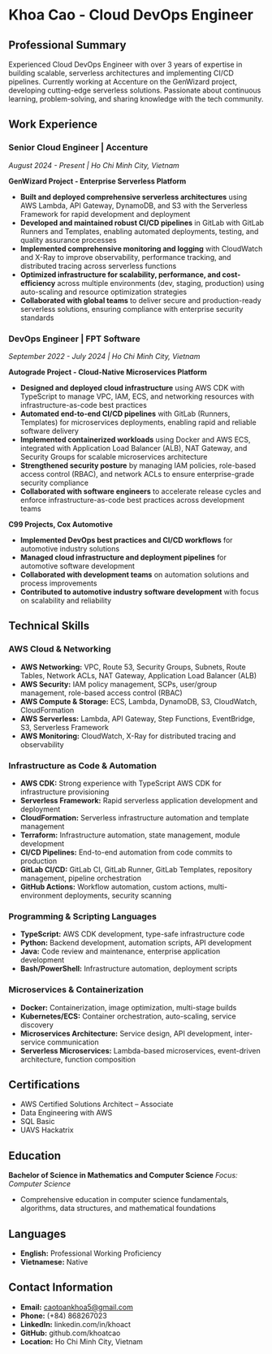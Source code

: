 # Khoa Cao - Cloud DevOps Engineer

## Professional Summary
Experienced Cloud DevOps Engineer with over 3 years of expertise in building scalable, serverless architectures and implementing CI/CD pipelines. Currently working at Accenture on the GenWizard project, developing cutting-edge serverless solutions. Passionate about continuous learning, problem-solving, and sharing knowledge with the tech community.

## Work Experience

### Senior Cloud Engineer | Accenture
*August 2024 - Present | Ho Chi Minh City, Vietnam*

**GenWizard Project - Enterprise Serverless Platform**
- **Built and deployed comprehensive serverless architectures** using AWS Lambda, API Gateway, DynamoDB, and S3 with the Serverless Framework for rapid development and deployment
- **Developed and maintained robust CI/CD pipelines** in GitLab with GitLab Runners and Templates, enabling automated deployments, testing, and quality assurance processes
- **Implemented comprehensive monitoring and logging** with CloudWatch and X-Ray to improve observability, performance tracking, and distributed tracing across serverless functions
- **Optimized infrastructure for scalability, performance, and cost-efficiency** across multiple environments (dev, staging, production) using auto-scaling and resource optimization strategies
- **Collaborated with global teams** to deliver secure and production-ready serverless solutions, ensuring compliance with enterprise security standards

### DevOps Engineer | FPT Software
*September 2022 - July 2024 | Ho Chi Minh City, Vietnam*

**Autograde Project - Cloud-Native Microservices Platform**
- **Designed and deployed cloud infrastructure** using AWS CDK with TypeScript to manage VPC, IAM, ECS, and networking resources with infrastructure-as-code best practices
- **Automated end-to-end CI/CD pipelines** with GitLab (Runners, Templates) for microservices deployments, enabling rapid and reliable software delivery
- **Implemented containerized workloads** using Docker and AWS ECS, integrated with Application Load Balancer (ALB), NAT Gateway, and Security Groups for scalable microservices architecture
- **Strengthened security posture** by managing IAM policies, role-based access control (RBAC), and network ACLs to ensure enterprise-grade security compliance
- **Collaborated with software engineers** to accelerate release cycles and enforce infrastructure-as-code best practices across development teams

**C99 Projects, Cox Automotive**
- **Implemented DevOps best practices and CI/CD workflows** for automotive industry solutions
- **Managed cloud infrastructure and deployment pipelines** for automotive software development
- **Collaborated with development teams** on automation solutions and process improvements
- **Contributed to automotive industry software development** with focus on scalability and reliability

## Technical Skills

### AWS Cloud & Networking
- **AWS Networking:** VPC, Route 53, Security Groups, Subnets, Route Tables, Network ACLs, NAT Gateway, Application Load Balancer (ALB)
- **AWS Security:** IAM policy management, SCPs, user/group management, role-based access control (RBAC)
- **AWS Compute & Storage:** ECS, Lambda, DynamoDB, S3, CloudWatch, CloudFormation
- **AWS Serverless:** Lambda, API Gateway, Step Functions, EventBridge, S3, Serverless Framework
- **AWS Monitoring:** CloudWatch, X-Ray for distributed tracing and observability

### Infrastructure as Code & Automation
- **AWS CDK:** Strong experience with TypeScript AWS CDK for infrastructure provisioning
- **Serverless Framework:** Rapid serverless application development and deployment
- **CloudFormation:** Serverless infrastructure automation and template management
- **Terraform:** Infrastructure automation, state management, module development
- **CI/CD Pipelines:** End-to-end automation from code commits to production
- **GitLab CI/CD:** GitLab CI, GitLab Runner, GitLab Templates, repository management, pipeline orchestration
- **GitHub Actions:** Workflow automation, custom actions, multi-environment deployments, security scanning

### Programming & Scripting Languages
- **TypeScript:** AWS CDK development, type-safe infrastructure code
- **Python:** Backend development, automation scripts, API development
- **Java:** Code review and maintenance, enterprise application development
- **Bash/PowerShell:** Infrastructure automation, deployment scripts

### Microservices & Containerization
- **Docker:** Containerization, image optimization, multi-stage builds
- **Kubernetes/ECS:** Container orchestration, auto-scaling, service discovery
- **Microservices Architecture:** Service design, API development, inter-service communication
- **Serverless Microservices:** Lambda-based microservices, event-driven architecture, function composition

## Certifications
- AWS Certified Solutions Architect – Associate
- Data Engineering with AWS
- SQL Basic
- UAVS Hackatrix

## Education
**Bachelor of Science in Mathematics and Computer Science**
*Focus: Computer Science*
- Comprehensive education in computer science fundamentals, algorithms, data structures, and mathematical foundations

## Languages
- **English:** Professional Working Proficiency
- **Vietnamese:** Native

## Contact Information
- **Email:** caotoankhoa5@gmail.com
- **Phone:** (+84) 868267023
- **LinkedIn:** linkedin.com/in/khoact
- **GitHub:** github.com/khoatcao
- **Location:** Ho Chi Minh City, Vietnam
